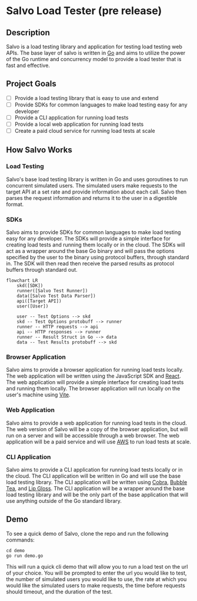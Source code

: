 # Salvo Load Tester (pre release)

## Description
Salvo is a load testing library and application for testing load testing web APIs. 
The base layer of salvo is written in [Go](http://go.dev) and aims to utilize 
the power of the Go runtime and concurrency model to provide a load tester that is fast
and effective. 

## Project Goals
- [ ] Provide a load testing library that is easy to use and extend
- [ ] Provide SDKs for common languages to make load testing easy for any developer
- [ ] Provide a CLI application for running load tests
- [ ] Provide a local web application for running load tests
- [ ] Create a paid cloud service for running load tests at scale

## How Salvo Works
### Load Testing
Salvo's base load testing library is written in Go and uses goroutines to run concurrent simulated users. The simulated users make requests to the target API at a set rate and provide information about each call. Salvo then parses the request information and returns 
it to the user in a digestible format.

### SDKs
Salvo aims to provide SDKs for common languages to make load testing easy for any developer. 
The SDKs will provide a simple interface for creating load tests and running them
locally or in the cloud.
The SDKs will act as a wrapper around the base Go binary and will pass the options 
specified by the user to the binary using protocol buffers, through standard in.
The SDK will then read then receive the parsed results as protocol buffers 
through standard out. 
```mermaid
flowchart LR
    skd([SDK])
    runner([Salvo Test Runner])
    data([Salvo Test Data Parser])
    api([Target API])
    user([User])
    
    user -- Test Options --> skd
    skd -- Test Options protobuff --> runner
    runner -- HTTP requests --> api
    api -- HTTP responses --> runner
    runner -- Result Struct in Go --> data
    data -- Test Results protobuff --> skd
```

### Browser Application
Salvo aims to provide a browser application for running load tests locally. 
The web application will be written using the JavaScript SDK and [React](https://react.dev/). 
The web application will provide a simple interface for creating load tests 
and running them locally. The browser application will run locally on the user's machine using [Vite](https://vitejs.dev/). 

### Web Application
Salvo aims to provide a web application for running load tests in the cloud. 
The web version of Salvo will be a copy of the browser application, but will
run on a server and will be accessible through a web browser. The web application
will be a paid service and will use [AWS](https://aws.amazon.com/) to run load tests at scale.

### CLI Application
Salvo aims to provide a CLI application for running load tests locally or in the cloud.
The CLI application will be written in Go and will use the base load testing library.
The CLI application will be written using [Cobra](https://cobra.dev/), 
[Bubble Tea](https://github.com/charmbracelet/bubbletea),
and [Lip Gloss](https://github.com/charmbracelet/lipgloss).
The CLI application will be a wrapper around the base load testing library 
and will be the only part of the base application that will use anything outside of 
the Go standard library.

## Demo
To see a quick demo of Salvo, clone the repo and run the following commands:
```shell
cd demo
go run demo.go
```
This will run a quick cli demo that will allow you to run a load test on the url 
of your choice.
You will be prompted to enter the url you would like to test,
the number of simulated users you would like to use, 
the rate at which you would like the simulated users to make requests,
the time before requests should timeout, and the duration of the test.
